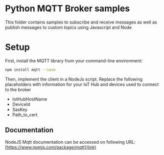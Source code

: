 # Python MQTT Broker samples 
This folder contains samples to subscribe and receive messages as well as publish messages to custom topics using Javascript and Node
# Setup 
First, install the MQTT library from your command-line environment:
```sh
npm install mqtt --save 
```

Then, implement the client in a NodeJs script. Replace the following placeholders with information for your IoT Hub and devices used to connect to the broker

- IotHubHostName
- DeviceId
- SasKey
- Path_to_cert

## Documentation

NodeJS Mqtt documentation can be accessed on following URL: [https://www.npmjs.com/package/mqtt](link)

